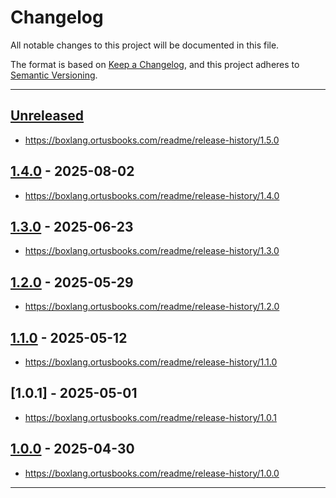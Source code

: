 # Changelog

All notable changes to this project will be documented in this file.

The format is based on [Keep a Changelog](https://keepachangelog.com/en/1.0.0/),
and this project adheres to [Semantic Versioning](https://semver.org/spec/v2.0.0.html).

* * *

## [Unreleased]

- https://boxlang.ortusbooks.com/readme/release-history/1.5.0

## [1.4.0] - 2025-08-02

- https://boxlang.ortusbooks.com/readme/release-history/1.4.0

## [1.3.0] - 2025-06-23

- https://boxlang.ortusbooks.com/readme/release-history/1.3.0

## [1.2.0] - 2025-05-29

- https://boxlang.ortusbooks.com/readme/release-history/1.2.0

## [1.1.0] - 2025-05-12

- https://boxlang.ortusbooks.com/readme/release-history/1.1.0

## [1.0.1] - 2025-05-01

- https://boxlang.ortusbooks.com/readme/release-history/1.0.1

## [1.0.0] - 2025-04-30

- https://boxlang.ortusbooks.com/readme/release-history/1.0.0

* * *

[unreleased]: https://github.com/ortus-boxlang/boxlang-miniserver/compare/v1.4.0...HEAD
[1.4.0]: https://github.com/ortus-boxlang/boxlang-miniserver/compare/v1.3.0...v1.4.0
[1.3.0]: https://github.com/ortus-boxlang/boxlang-miniserver/compare/v1.2.0...v1.3.0
[1.2.0]: https://github.com/ortus-boxlang/boxlang-miniserver/compare/v1.1.0...v1.2.0
[1.1.0]: https://github.com/ortus-boxlang/boxlang-miniserver/compare/v1.0.0...v1.1.0
[1.0.0]: https://github.com/ortus-boxlang/boxlang-miniserver/compare/e31fe4ded229e36b940fea08bef9239588599479...v1.0.0
